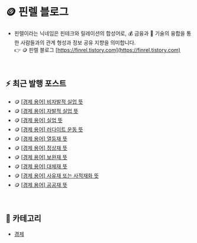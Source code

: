 # 🪙 핀렐 블로그
- 핀렐이라는 닉네임은 핀테크와 릴레이션의 합성어로, :moneybag: 금융과 :wrench: 기술의 융합을 통한 사람들과의 관계 형성과 정보 공유 지향을 의미합니다.  
:point_right: 🪙 핀렐 블로그 [https://finrel.tistory.com](https://finrel.tistory.com)

<!-- :point_right:<a href="https://finrel.tistory.com" target="_blank">https://finrel.tistory.com</a> -->
<!-- GitHub의 보안 정책에 따라 HTML의 target 속성이 무시되기 때문에 링크를 새 탭에서 열 수 없습니다. -->

<br>

## :zap: 최근 발행 포스트
- 🪙 <a href="https://finrel.tistory.com/entry/%F0%9F%AA%99-%EA%B2%BD%EC%A0%9C-%EC%9A%A9%EC%96%B4-%EB%B9%84%EC%9E%90%EB%B0%9C%EC%A0%81-%EC%8B%A4%EC%97%85-%EB%9C%BB" target="_blank">[경제 용어] 비자발적 실업 뜻</a>
- 🪙 <a href="https://finrel.tistory.com/entry/%F0%9F%AA%99-%EA%B2%BD%EC%A0%9C-%EC%9A%A9%EC%96%B4-%EC%9E%90%EB%B0%9C%EC%A0%81-%EC%8B%A4%EC%97%85-%EB%9C%BB" target="_blank">[경제 용어] 자발적 실업 뜻</a>
- 🪙 <a href="https://finrel.tistory.com/entry/%F0%9F%AA%99-%EA%B2%BD%EC%A0%9C-%EC%9A%A9%EC%96%B4-%EC%8B%A4%EC%97%85-%EB%9C%BB" target="_blank">[경제 용어] 실업 뜻</a>
- 🪙 <a href="https://finrel.tistory.com/entry/%F0%9F%AA%99-%EA%B2%BD%EC%A0%9C-%EC%9A%A9%EC%96%B4-%EB%9F%AC%EB%8B%A4%EC%9D%B4%ED%8A%B8-%EC%9A%B4%EB%8F%99-%EB%9C%BB" target="_blank">[경제 용어] 러다이트 운동 뜻</a>
- 🪙 <a href="https://finrel.tistory.com/entry/%F0%9F%AA%99-%EA%B2%BD%EC%A0%9C-%EC%9A%A9%EC%96%B4-%EC%97%B4%EB%93%B1%EC%9E%AC-%EB%9C%BB" target="_blank">[경제 용어] 열등재 뜻</a>
- 🪙 <a href="https://finrel.tistory.com/entry/%F0%9F%AA%99-%EA%B2%BD%EC%A0%9C-%EC%9A%A9%EC%96%B4-%EC%A0%95%EC%83%81%EC%9E%AC-%EB%9C%BB" target="_blank">[경제 용어] 정상재 뜻</a>
- 🪙 <a href="https://finrel.tistory.com/entry/%F0%9F%AA%99-%EA%B2%BD%EC%A0%9C-%EC%9A%A9%EC%96%B4-%EB%B3%B4%EC%99%84%EC%9E%AC-%EB%9C%BB" target="_blank">[경제 용어] 보완재 뜻</a>
- 🪙 <a href="https://finrel.tistory.com/entry/%F0%9F%AA%99-%EA%B2%BD%EC%A0%9C-%EC%9A%A9%EC%96%B4-%EB%8C%80%EC%B2%B4%EC%9E%AC-%EB%9C%BB" target="_blank">[경제 용어] 대체재 뜻</a>
- 🪙 <a href="https://finrel.tistory.com/entry/%F0%9F%AA%99-%EA%B2%BD%EC%A0%9C-%EC%9A%A9%EC%96%B4-%EC%82%AC%EC%9C%A0%EC%9E%AC-%EB%98%90%EB%8A%94-%EC%82%AC%EC%A0%81%EC%9E%AC%ED%99%94-%EB%9C%BB" target="_blank">[경제 용어] 사유재 또는 사적재화 뜻</a>
- 🪙 <a href="https://finrel.tistory.com/entry/%F0%9F%AA%99-%EA%B2%BD%EC%A0%9C-%EC%9A%A9%EC%96%B4-%EA%B3%B5%EA%B3%B5%EC%9E%AC-%EB%9C%BB" target="_blank">[경제 용어] 공공재 뜻</a>

<br>

## 📌 카테고리
- [경제](https://github.com/jectgenius/finrel-blog/tree/main/경제)